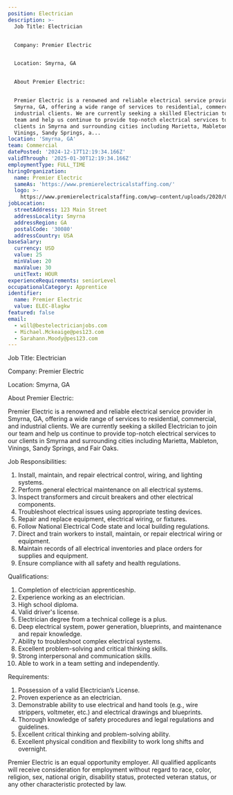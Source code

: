```yaml
---
position: Electrician
description: >-
  Job Title: Electrician


  Company: Premier Electric


  Location: Smyrna, GA


  About Premier Electric:


  Premier Electric is a renowned and reliable electrical service provider in
  Smyrna, GA, offering a wide range of services to residential, commercial, and
  industrial clients. We are currently seeking a skilled Electrician to join our
  team and help us continue to provide top-notch electrical services to our
  clients in Smyrna and surrounding cities including Marietta, Mableton,
  Vinings, Sandy Springs, a...
location: 'Smyrna, GA'
team: Commercial
datePosted: '2024-12-17T12:19:34.166Z'
validThrough: '2025-01-30T12:19:34.166Z'
employmentType: FULL_TIME
hiringOrganization:
  name: Premier Electric
  sameAs: 'https://www.premierelectricalstaffing.com/'
  logo: >-
    https://www.premierelectricalstaffing.com/wp-content/uploads/2020/05/Premier-Electrical-Staffing-logo.png
jobLocation:
  streetAddress: 123 Main Street
  addressLocality: Smyrna
  addressRegion: GA
  postalCode: '30080'
  addressCountry: USA
baseSalary:
  currency: USD
  value: 25
  minValue: 20
  maxValue: 30
  unitText: HOUR
experienceRequirements: seniorLevel
occupationalCategory: Apprentice
identifier:
  name: Premier Electric
  value: ELEC-8lagkw
featured: false
email:
  - will@bestelectricianjobs.com
  - Michael.Mckeaige@pes123.com
  - Sarahann.Moody@pes123.com
---
```




Job Title: Electrician

Company: Premier Electric

Location: Smyrna, GA

About Premier Electric:

Premier Electric is a renowned and reliable electrical service provider in Smyrna, GA, offering a wide range of services to residential, commercial, and industrial clients. We are currently seeking a skilled Electrician to join our team and help us continue to provide top-notch electrical services to our clients in Smyrna and surrounding cities including Marietta, Mableton, Vinings, Sandy Springs, and Fair Oaks.

Job Responsibilities:

1. Install, maintain, and repair electrical control, wiring, and lighting systems.
2. Perform general electrical maintenance on all electrical systems.
3. Inspect transformers and circuit breakers and other electrical components.
4. Troubleshoot electrical issues using appropriate testing devices.
5. Repair and replace equipment, electrical wiring, or fixtures.
6. Follow National Electrical Code state and local building regulations.
7. Direct and train workers to install, maintain, or repair electrical wiring or equipment.
8. Maintain records of all electrical inventories and place orders for supplies and equipment.
9. Ensure compliance with all safety and health regulations.

Qualifications:

1. Completion of electrician apprenticeship.
2. Experience working as an electrician.
3. High school diploma.
4. Valid driver's license.
5. Electrician degree from a technical college is a plus.
6. Deep electrical system, power generation, blueprints, and maintenance and repair knowledge.
7. Ability to troubleshoot complex electrical systems.
8. Excellent problem-solving and critical thinking skills.
9. Strong interpersonal and communication skills.
10. Able to work in a team setting and independently.
 
Requirements:

1. Possession of a valid Electrician’s License.
2. Proven experience as an electrician.
3. Demonstrable ability to use electrical and hand tools (e.g., wire strippers, voltmeter, etc.) and electrical drawings and blueprints.
4. Thorough knowledge of safety procedures and legal regulations and guidelines.
5. Excellent critical thinking and problem-solving ability.
6. Excellent physical condition and flexibility to work long shifts and overnight.

Premier Electric is an equal opportunity employer. All qualified applicants will receive consideration for employment without regard to race, color, religion, sex, national origin, disability status, protected veteran status, or any other characteristic protected by law.
